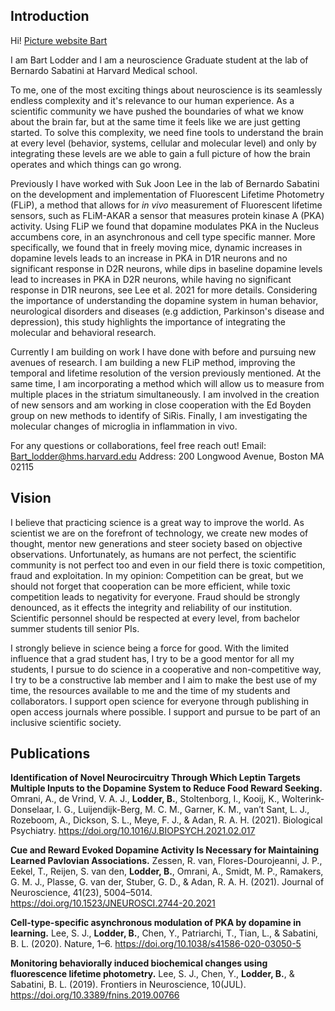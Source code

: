 ## Introduction
Hi!
[Picture website Bart](https://user-images.githubusercontent.com/86434366/134823104-9cf54584-ba4e-4242-bccf-5a39debe954d.jpg)

I am Bart Lodder and I am a neuroscience Graduate student at the lab of Bernardo Sabatini at Harvard Medical school. 

To me, one of the most exciting things about neuroscience is its seamlessly endless complexity and it's relevance to our human experience. As a scientific community we have pushed the boundaries of what we know about the brain far, but at the same time it feels like we are just getting started. To solve this complexity, we need fine tools to understand the brain at every level (behavior, systems, cellular and molecular level) and only by integrating these levels are we able to gain a full picture of how the brain operates and which things can go wrong.

Previously I have worked with Suk Joon Lee in the lab of Bernardo Sabatini on the development and implementation of Fluorescent Lifetime Photometry (FLiP), a method that allows for _in vivo_ measurement of Fluorescent lifetime sensors, such as FLiM-AKAR a sensor that measures protein kinase A (PKA) activity. Using FLiP we found that dopamine modulates PKA in the Nucleus accumbens core, in an asynchronous and cell type specific manner. More specifically, we found that in freely moving mice, dynamic increases in dopamine levels leads to an increase in PKA in D1R neurons and no significant response in D2R neurons, while dips in baseline dopamine levels lead to increases in PKA in D2R neurons, while having no significant response in D1R neurons, see Lee et al. 2021 for more details. Considering the importance of understanding the dopamine system in human behavior, neurological disorders and diseases (e.g addiction, Parkinson's disease and depression), this study highlights the importance of integrating the molecular and behavioral research. 

Currently I am building on work I have done with before and pursuing new avenues of research. I am building a new FLiP method, improving the temporal and lifetime resolution of the version previously mentioned. At the same time, I am incorporating a method which will allow us to measure from multiple places in the striatum simultaneously. I am involved in the creation of new sensors and am working in close cooperation with the Ed Boyden group on new methods to identify of SiRis. Finally, I am investigating the molecular changes of microglia in inflammation in vivo. 
 
For any questions or collaborations, feel free reach out!
Email: Bart_lodder@hms.harvard.edu
Address: 200 Longwood Avenue, Boston MA 02115

## Vision
I believe that practicing science is a great way to improve the world. As scientist we are on the forefront of technology, we create new modes of thought, mentor new generations and steer society based on objective observations. Unfortunately, as humans are not perfect, the scientific community is not perfect too and even in our field there is toxic competition, fraud and exploitation. In my opinion: Competition can be great, but we should not forget that cooperation can be more efficient, while toxic competition leads to negativity for everyone. Fraud should be strongly denounced, as it effects the integrity and reliability of our institution. Scientific personnel should be respected at every level, from bachelor summer students till senior PIs.

I strongly believe in science being a force for good. With the limited influence that a grad student has, I try to be a good mentor for all my students, I pursue to do science in a cooperative and non-competitive way, I try to be a constructive lab member and I aim to make the best use of my time, the resources available to me and the time of my students and collaborators. I support open science for everyone through publishing in open access journals where possible. I support and pursue to be part of an inclusive scientific society.

## Publications

**Identification of Novel Neurocircuitry Through Which Leptin Targets Multiple Inputs to the Dopamine System to Reduce Food Reward Seeking.**
Omrani, A., de Vrind, V. A. J., **Lodder, B.**, Stoltenborg, I., Kooij, K., Wolterink-Donselaar, I. G., Luijendijk-Berg, M. C. M., Garner, K. M., van’t Sant, L. J., Rozeboom, A., Dickson, S. L., Meye, F. J., & Adan, R. A. H. (2021). Biological Psychiatry. https://doi.org/10.1016/J.BIOPSYCH.2021.02.017

**Cue and Reward Evoked Dopamine Activity Is Necessary for Maintaining Learned Pavlovian Associations.**
Zessen, R. van, Flores-Dourojeanni, J. P., Eekel, T., Reijen, S. van den, **Lodder, B.**, Omrani, A., Smidt, M. P., Ramakers, G. M. J., Plasse, G. van der, Stuber, G. D., & Adan, R. A. H. (2021).  Journal of Neuroscience, 41(23), 5004–5014. https://doi.org/10.1523/JNEUROSCI.2744-20.2021

**Cell-type-specific asynchronous modulation of PKA by dopamine in learning.**
Lee, S. J., **Lodder, B.**, Chen, Y., Patriarchi, T., Tian, L., & Sabatini, B. L. (2020).  Nature, 1–6. https://doi.org/10.1038/s41586-020-03050-5

**Monitoring behaviorally induced biochemical changes using fluorescence lifetime photometry.**
Lee, S. J., Chen, Y., **Lodder, B.**, & Sabatini, B. L. (2019).  Frontiers in Neuroscience, 10(JUL). https://doi.org/10.3389/fnins.2019.00766
